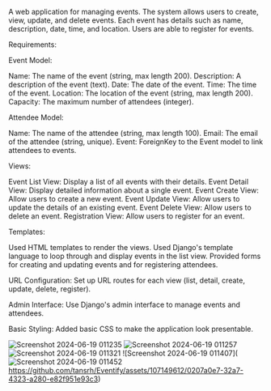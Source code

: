 A web application for managing events. 
The system allows users to create, view, update, and delete events. Each event has details such as name, description, date, time, and location.
Users are able to register for events.

Requirements:

Event Model:

Name: The name of the event (string, max length 200).
Description: A description of the event (text).
Date: The date of the event.
Time: The time of the event.
Location: The location of the event (string, max length 200).
Capacity: The maximum number of attendees (integer).


Attendee Model:

Name: The name of the attendee (string, max length 100).
Email: The email of the attendee (string, unique).
Event: ForeignKey to the Event model to link attendees to events.


Views:

Event List View: Display a list of all events with their details.
Event Detail View: Display detailed information about a single event.
Event Create View: Allow users to create a new event.
Event Update View: Allow users to update the details of an existing event.
Event Delete View: Allow users to delete an event.
Registration View: Allow users to register for an event.


Templates:

Used HTML templates to render the views.
Used Django's template language to loop through and display events in the list view.
Provided forms for creating and updating events and for registering attendees.

URL Configuration:
Set up URL routes for each view (list, detail, create, update, delete, register).


Admin Interface:
Use Django's admin interface to manage events and attendees.

Basic Styling:
Added basic CSS to make the application look presentable.











![Screenshot 2024-06-19 011235](https://github.com/tansrh/Eventify/assets/107149612/05c8b92f-568f-471e-97f8-bf90fe1f320c)
![Screenshot 2024-06-19 011257](https://github.com/tansrh/Eventify/assets/107149612/581f5354-bdc2-48f0-9676-5f2adc8a13b3)
![Screenshot 2024-06-19 011321](https://github.com/tansrh/Eventify/assets/107149612/1d791530-640a-4d5a-b8cd-f308bbbd9d5f)
![Screenshot 2024-06-19 011407](![Screenshot 2024-06-19 011452](https://github.com/tansrh/Eventify/assets/107149612/7c4a6fb1-2dc5-4cc7-89ca-5d69cd506db9)
https://github.com/tansrh/Eventify/assets/107149612/0207a0e7-32a7-4323-a280-e82f951e93c3)
